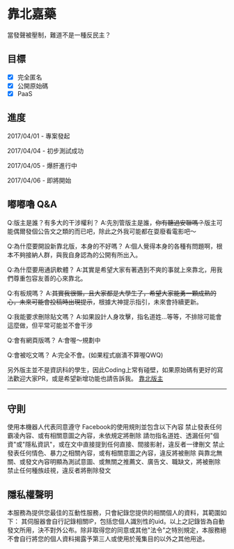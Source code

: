 # 靠北嘉藥

當發聲被壓制，難道不是一種反民主？

## 目標
- [x] 完全匿名
- [x] 公開原始碼
- [x] PaaS

## 進度
2017/04/01 - 專案發起

2017/04/04 - 初步測試成功

2017/04/05 - 爆肝進行中

2017/04/06 - 即將開始

## 嘟嘟嚕 Q&A
Q:版主是誰？有多大的干涉權利？
A:先別管版主是誰，~~你有聽過安聯嗎？~~版主可能偶爾發個公告文之類的而已吧，除此之外我可能都在耍廢看電影吧～

Q:為什麼要開設新靠北版，本身的不好嗎？
A:個人覺得本身的各種有問題啊，根本不夠接納人群，與我自身認為的公開有所出入。

Q:為什麼要用通訊軟體？
A:其實是希望大家有著遇到不爽的事就上來靠北，用我們尊重包容友善的心來靠北。

Q:有板規嗎？
A:~~其實我很懶，且大家都是大學生了，希望大家能勇一顆成熟的心，未來可能會投稿時出現提示~~，根據大神提示指引，未來會持續更新。

Q:我能要求刪除貼文嗎？
A:如果設計人身攻擊，指名道姓...等等，不排除可能會這麼做，但平常可能並不會干涉

Q:會有網頁版嗎？
A:會喔～規劃中

Q:會被吃文嗎？
A:完全不會。(如果程式崩潰不算喔QWQ)

另外版主並不是資訊科的學生，因此Coding上常有碰壁，如果原始碼有更好的寫法歡迎大家PR，或是希望新增功能也請告訴我。
[靠北版主](https://goo.gl/forms/a7nrhrHeibGFY7aW2)

---
## 守則
使用本機器人代表同意遵守 Facebook的使用規則並包含以下內容
禁止發表任何霸凌內容、或有相關意圖之內容，未依規定將刪除
請勿指名道姓、透漏任何"個資"或"隱私資訊"，或在文中直接提到任何直接、間接影射，違反者一律刪文
禁止發表任何情色、暴力之相關內容，或有相關意圖之內容，違反將被刪除
與靠北無關、或發文內容明顯為測試意圖、或無關之推薦文、廣告文、職缺文，將被刪除
禁止任何種族歧視，違反者將刪除發文

## 隱私權聲明

本服務為提供您最佳的互動性服務，只會紀錄您提供的相關個人的資料，其範圍如下：
其伺服器會自行記錄相關IP，包括您個人識別性的uid。以上之記錄皆為自動發文所用，決不對外公布。除非取得您的同意或其他"法令"之特別規定，本服務絕不會自行將您的個人資料揭露予第三人或使用於蒐集目的以外之其他用途。
